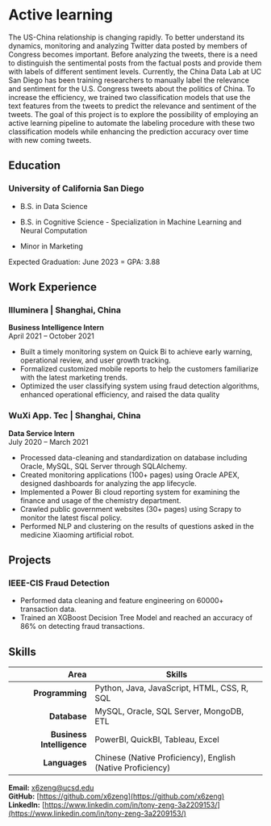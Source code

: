 
# Active learning
<!-- <img src="photo_professional.jpg" alt="photo" width="200"/> -->

The US-China relationship is changing rapidly. To better understand its dynamics,
monitoring and analyzing Twitter data posted by members of Congress becomes
important. Before analyzing the tweets, there is a need to distinguish the sentimental
posts from the factual posts and provide them with labels of different
sentiment levels. Currently, the China Data Lab at UC San Diego has been training
researchers to manually label the relevance and sentiment for the U.S. Congress
tweets about the politics of China. To increase the efficiency, we trained two classification
models that use the text features from the tweets to predict the relevance
and sentiment of the tweets. The goal of this project is to explore the possibility
of employing an active learning pipeline to automate the labeling procedure with
these two classification models while enhancing the prediction accuracy over time
with new coming tweets.



## Education
### University of California San Diego

- B.S. in Data Science

- B.S. in Cognitive Science - Specialization in Machine Learning and Neural Computation

- Minor in Marketing

Expected Graduation: June 2023  =
GPA: 3.88

## Work Experience
### Illuminera | Shanghai, China 
**Business Intelligence Intern**  
April 2021 – October 2021
- Built a timely monitoring system on Quick Bi to achieve early
warning, operational review, and user growth tracking.
- Formalized customized mobile reports to help the customers
familiarize with the latest marketing trends.
- Optimized the user classifying system using fraud detection
algorithms, enhanced operational efficiency, and raised the
data quality

### WuXi App. Tec | Shanghai, China 
**Data Service Intern**  
July 2020 – March 2021
- Processed data-cleaning and standardization on database
including Oracle, MySQL, SQL Server through SQLAlchemy.
- Created monitoring applications (100+ pages) using Oracle
APEX, designed dashboards for analyzing the app lifecycle.
- Implemented a Power Bi cloud reporting system for examining
the finance and usage of the chemistry department.
- Crawled public government websites (30+ pages) using Scrapy
to monitor the latest fiscal policy.
- Performed NLP and clustering on the results of questions asked
in the medicine Xiaoming artificial robot.


## Projects

### IEEE-CIS Fraud Detection
- Performed data cleaning and feature engineering on 60000+
transaction data.
- Trained an XGBoost Decision Tree Model and reached an
accuracy of 86% on detecting fraud transactions.


## Skills

|Area|Skills|
|---:|---|
|**Programming**|Python, Java, JavaScript, HTML, CSS, R, SQL|
|**Database**|MySQL, Oracle, SQL Server, MongoDB, ETL|
|**Business Intelligence**|PowerBI, QuickBI, Tableau, Excel|
|**Languages**|Chinese (Native Proficiency), English (Native Proficiency)|


**Email:** x6zeng@ucsd.edu  
**GitHub:** [https://github.com/x6zeng](https://github.com/x6zeng)  
**LinkedIn:** [https://www.linkedin.com/in/tony-zeng-3a2209153/](https://www.linkedin.com/in/tony-zeng-3a2209153/)  